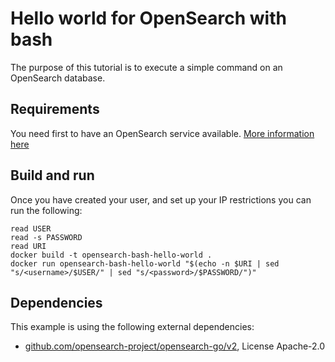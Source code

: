 # Hello world for OpenSearch with bash

The purpose of this tutorial is to execute a simple command on an OpenSearch database.

## Requirements

You need first to have an OpenSearch service available. [More information here](https://www.ovhcloud.com/en/public-cloud/opensearch/)

## Build and run

Once you have created your user, and set up your IP restrictions you can run the following:

```console
read USER
read -s PASSWORD
read URI
docker build -t opensearch-bash-hello-world .
docker run opensearch-bash-hello-world "$(echo -n $URI | sed "s/<username>/$USER/" | sed "s/<password>/$PASSWORD/")"
```

## Dependencies

This example is using the following external dependencies:
* [github.com/opensearch-project/opensearch-go/v2](https://github.com/opensearch-project/opensearch-go), License Apache-2.0